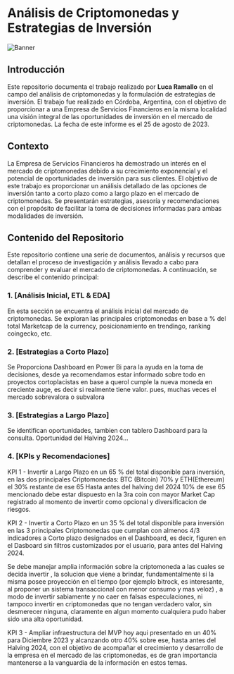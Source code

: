 # Análisis de Criptomonedas y Estrategias de Inversión

![Banner](https://www.bbva.com/wp-content/uploads/2022/03/BBVA-2022-Criptomoneda-1024x629.jpg)

## Introducción

Este repositorio documenta el trabajo realizado por **Luca Ramallo** en el campo del análisis de criptomonedas y la formulación de estrategias de inversión. El trabajo fue realizado en Córdoba, Argentina, con el objetivo de proporcionar a una Empresa de Servicios Financieros en la misma localidad una visión integral de las oportunidades de inversión en el mercado de criptomonedas. La fecha de este informe es el 25 de agosto de 2023.

## Contexto

La Empresa de Servicios Financieros ha demostrado un interés en el mercado de criptomonedas debido a su crecimiento exponencial y el potencial de oportunidades de inversión para sus clientes. El objetivo de este trabajo es proporcionar un análisis detallado de las opciones de inversión tanto a corto plazo como a largo plazo en el mercado de criptomonedas. Se presentarán estrategias, asesoría y recomendaciones con el propósito de facilitar la toma de decisiones informadas para ambas modalidades de inversión.

## Contenido del Repositorio

Este repositorio contiene una serie de documentos, análisis y recursos que detallan el proceso de investigación y análisis llevado a cabo para comprender y evaluar el mercado de criptomonedas. A continuación, se describe el contenido principal:

### 1. [Análisis Inicial, ETL & EDA]

En esta sección se encuentra el análisis inicial del mercado de criptomonedas. Se exploran las principales criptomonedas en base a % del total Marketcap de la currency, posicionamiento en trendingo, ranking coingecko, etc.

### 2. [Estrategias a Corto Plazo]

Se Proporciona Dashboard en Power Bi para la ayuda en la toma de decisiones, desde ya recomendamos estar informado sobre todo en proyectos cortoplacistas en base a querol cumple la nueva moneda en creciente auge, es decir si realmente tiene valor. pues, muchas veces el mercado sobrevalora o subvalora

### 3. [Estrategias a Largo Plazo]

Se identifican oportunidades, tambien con tablero Dashboard para la consulta. Oportunidad del Halving 2024...

### 4. [KPIs y Recomendaciones]

KPI 1 - Invertir a Largo Plazo en un 65 % del total disponible para inversión, en las dos principales Criptomonedas: BTC (Bitcoin) 70% y ETH(Ethereum) el 30% restante de ese 65 Hasta antes del halving del 2024 10% de ese 65 mencionado debe estar dispuesto en la 3ra coin con mayor Market Cap registrado al momento de invertir como opcional y diversificacion de riesgos.

KPI 2 - Invertir a Corto Plazo en un 35 % del total disponible para inversión en las 3 principales Criptomonedas que cumplan con almenos 4/3 indicadores a Corto plazo designados en el Dashboard, es decir, figuren en el Dasboard sin filtros customizados por el usuario, para antes del Halving 2024.

Se debe manejar amplia información sobre la criptomoneda a las cuales se decida invertir , la solucion que viene a brindar, fundamentalmente si la misma posee proyección en el tiempo (por ejemplo bitrock, es interesante, al proponer un sistema transaccional con menor consumo y mas veloz) , a modo de invertir sabiamente y no caer en falsas especulaciones, ni tampoco invertir en criptomonedas que no tengan verdadero valor, sin desmerecer ninguna, claramente en algun momento cualquiera pudo haber sido una alta oportunidad.

KPI 3 - Ampliar infraestructura del MVP hoy aqui presentado en un 40% para Diciembre 2023 y alcanzando otro 40% sobre ese, hasta antes del Halving 2024, con el objetivo de acompañar el crecimiento y desarrollo de la empresa en el mercado de las criptomonedas, es de gran importancia mantenerse a la vanguardia de la información en estos temas.